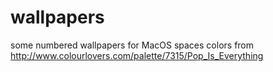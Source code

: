 # wallpapers

some numbered wallpapers for MacOS spaces
colors from http://www.colourlovers.com/palette/7315/Pop_Is_Everything